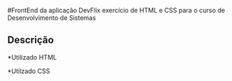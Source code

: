 #FrontEnd da aplicação DevFlix
exercício de HTML e CSS para o curso de Desenvolvimento de Sistemas
## Descrição
*Utilizado HTML

*Utilzado CSS
